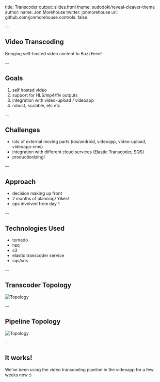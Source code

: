 title: Transcoder
output: slides.html
theme: sudodoki/reveal-cleaver-theme
author:
  name: Jon Morehouse
  twitter: jonmorehouse
  url: github.com/jonmorehouse
controls: false

-- 

## Video Transcoding

Bringing self-hosted video content to BuzzFeed!

-- 

## Goals

1. self hosted video
2. support for HLS/mp4/flv outputs
3. integration with video-upload / videoapp
4. robust, scalable, etc etc

--

## Challenges

* lots of external moving parts (ios/android, videoapp, video-upload, videoapp-cms)
* integration with different cloud services (Elastic Transcoder, SQS)
* productionizing!

-- 

## Approach

* decision making up front
* 2 months of planning! Yikes!
* ops involved from day 1

-- 

## Technologies Used

* tornado
* nsq
* s3
* elastic transcoder service
* sqs/sns

--

## Transcoder Topology

![Topology](https://github.com/buzzfeed/video-infra/raw/master/docs/images/transcoder_service_topology.png)

--

## Pipeline Topology

![Topology](https://github.com/buzzfeed/video-infra/raw/master/docs/images/videoapp_topology.png)

--

## It works!

We've been using the video transcoding pipeline in the videoapp for a few weeks now :)



